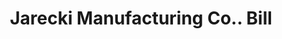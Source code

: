 ---
doi: 10.7916/D8CV5VVH
date_other: '1880'
date_other_textual: 1880-1889
form: printed ephemera
genre:
- Invoices
name:
- Jarecki Manufacturing Co.
object_in_context_url: https://biggert.cul.columbia.edu/items/view/ave_biggert_01478
subject_hierarchical_geographic:
- Pittsburgh, Pennsylvania, United States
subject_name:
- Jarecki Manufacturing Co.
title: Jarecki Manufacturing Co.. Bill
sort_title: Jarecki Manufacturing Co.. Bill
call_number: ave_biggert_01478
coordinates:
- 40.439722222222215,-79.97638888888889
pid: ave_biggert_01478
identifiers: ave_biggert_01478
thumbnail: https://derivativo-3.library.columbia.edu/iiif/2/ldpd:344041/full/!256,256/0/native.jpg
permalink: /biggert/ave_biggert_01478/
layout: iiif-image-page
---